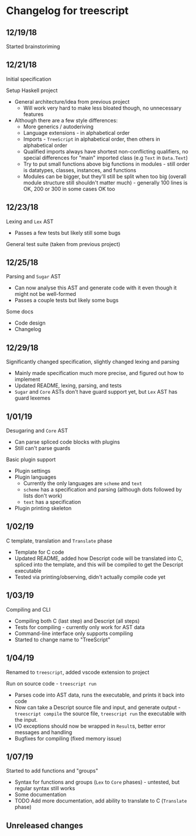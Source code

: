 # Changelog for treescript

## 12/19/18

Started brainstoriming

## 12/21/18

Initial specification

Setup Haskell project

- General architecture/idea from previous project
  - Will work very hard to make less bloated though, no unnecessary features
- Although there are a few style differences:
  - More generics / autoderiving
  - Language extensions - in alphabetical order
  - Imports - `TreeScript` in alphabetical order, then others in alphabetical order
  - Qualified imports always have shortest non-conflicting qualifiers, no special differences for "main" imported class (e.g `Text` in `Data.Text`)
  - Try to put small functions above big functions in modules - still order is datatypes, classes, instances, and functions
  - Modules can be bigger, but they'll still be split when too big (overall module structure still shouldn't matter much) - generally 100 lines is OK, 200 or 300 in some cases OK too

## 12/23/18

Lexing and `Lex` AST

- Passes a few tests but likely still some bugs

General test suite (taken from previous project)

## 12/25/18

Parsing and `Sugar` AST

- Can now analyse this AST and generate code with it even though it might not be well-formed
- Passes a couple tests but likely some bugs

Some docs

- Code design
- Changelog

## 12/29/18

Significantly changed specification, slightly changed lexing and parsing

- Mainly made specification much more precise, and figured out how to implement
- Updated README, lexing, parsing, and tests
- `Sugar` and `Core` ASTs don't have guard support yet, but `Lex` AST has guard lexemes

## 1/01/19

Desugaring and `Core` AST

- Can parse spliced code blocks with plugins
- Still can't parse guards

Basic plugin support

- Plugin settings
- Plugin languages
  - Currently the only languages are `scheme` and `text`
  - `scheme` has a specification and parsing (although dots followed by lists don't work)
  - `text` has a specification
- Plugin printing skeleton

## 1/02/19

C template, translation and `Translate` phase

- Template for C code
- Updated README, added how Descript code will be translated into C, spliced into the template, and this will be compiled to get the Descript executable
- Tested via printing/observing, didn't actually compile code yet

## 1/03/19

Compiling and CLI

- Compiling both C (last step) and Descript (all steps)
- Tests for compiling - currently only work for AST data
- Command-line interface only supports compiling
- Started to change name to "TreeScript"

## 1/04/19

Renamed to `treescript`, added vscode extension to project

Run on source code - `treescript run`

- Parses code into AST data, runs the executable, and prints it back into code
- Now can take a Descript source file and input, and generate output - `treescript compile` the source file, `treescript run` the executable with the input.
- I/O exceptions should now be wrapped in `Result`s, better error messages and handling
- Bugfixes for compiling (fixed memory issue)

## 1/07/19

Started to add functions and "groups"

- Syntax for functions and groups (`Lex` to `Core` phases) - untested, but regular syntax still works
- Some documentation
- TODO Add more documentation, add ability to translate to C (`Translate` phase)

## Unreleased changes

